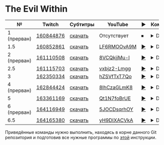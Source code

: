 # The Evil Within

| № | Twitch | Субтитры | YouTube | ▶ | Команда |
| --- | --- | --- | --- | --- | --- |
| 1 (прерван) | [160844876](https://www.twitch.tv/videos/160844876) | [скачать](../chats/v160844876.ass) | Отсутствует | ⏹ | <details>`streamlink -p "mpv --sub-file chats/v160844876.ass" --player-passthrough hls twitch.tv/videos/160844876 best`</details> |
| 1.5 | [160852861](https://www.twitch.tv/videos/160852861) | [скачать](../chats/v160852861.ass) | [LF6RMOOvA9M](https://www.youtube.com/watch?v=LF6RMOOvA9M) | [▶](../src/player.html?v=LF6RMOOvA9M&s=160852861) | <details>`mpv --sub-file chats/v160852861.ass ytdl://LF6RMOOvA9M`</details> |
| 2 (прерван) | [161110508](https://www.twitch.tv/videos/161110508) | [скачать](../chats/v161110508.ass) | [8VCQkjjMu-I](https://www.youtube.com/watch?v=8VCQkjjMu-I) | [▶](../src/player.html?v=8VCQkjjMu-I&s=161110508) | <details>`mpv --sub-file chats/v161110508.ass ytdl://8VCQkjjMu-I`</details> |
| 2.5 | [161115703](https://www.twitch.tv/videos/161115703) | [скачать](../chats/v161115703.ass) | [vxbjz2-Lmgg](https://www.youtube.com/watch?v=vxbjz2-Lmgg) | [▶](../src/player.html?v=vxbjz2-Lmgg&s=161115703) | <details>`mpv --sub-file chats/v161115703.ass ytdl://vxbjz2-Lmgg`</details> |
| 3 | [162350334](https://www.twitch.tv/videos/162350334) | [скачать](../chats/v162350334.ass) | [hZSVfTxT7Qo](https://www.youtube.com/watch?v=hZSVfTxT7Qo) | [▶](../src/player.html?v=hZSVfTxT7Qo&s=162350334) | <details>`mpv --sub-file chats/v162350334.ass ytdl://hZSVfTxT7Qo`</details> |
| 4 (прерван) | [162844424](https://www.twitch.tv/videos/162844424) | [скачать](../chats/v162844424.ass) | [8lhCzaGLmK8](https://www.youtube.com/watch?v=8lhCzaGLmK8) | [▶](../src/player.html?v=8lhCzaGLmK8&s=162844424) | <details>`mpv --sub-file chats/v162844424.ass ytdl://8lhCzaGLmK8`</details> |
| 5 | [163361169](https://www.twitch.tv/videos/163361169) | [скачать](../chats/v163361169.ass) | [Qt1N7foBrUE](https://www.youtube.com/watch?v=Qt1N7foBrUE) | [▶](../src/player.html?v=Qt1N7foBrUE&s=163361169) | <details>`mpv --sub-file chats/v163361169.ass ytdl://Qt1N7foBrUE`</details> |
| 6 (прерван) | [164116949](https://www.twitch.tv/videos/164116949) | [скачать](../chats/v164116949.ass) | [5JOCDsqrhOY](https://www.youtube.com/watch?v=5JOCDsqrhOY) | [▶](../src/player.html?v=5JOCDsqrhOY&s=164116949) | <details>`mpv --sub-file chats/v164116949.ass ytdl://5JOCDsqrhOY`</details> |
| 6.5 | [164165380](https://www.twitch.tv/videos/164165380) | [скачать](../chats/v164165380.ass) | [yH9DIXACVkA](https://www.youtube.com/watch?v=yH9DIXACVkA) | [▶](../src/player.html?v=yH9DIXACVkA&s=164165380) | <details>`mpv --sub-file chats/v164165380.ass ytdl://yH9DIXACVkA`</details> |

Приведённые команды нужно выполнить, находясь в корне данного Git репозитория и подготовив все нужные программы по [этой](/tutorials/watch-online.md) инструкции.

